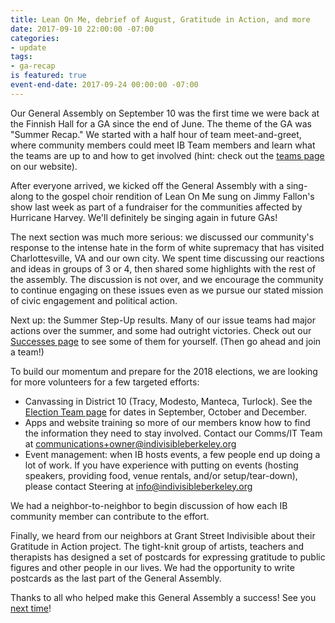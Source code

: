 ```yaml
---
title: Lean On Me, debrief of August, Gratitude in Action, and more
date: 2017-09-10 22:00:00 -07:00
categories:
- update
tags:
- ga-recap
is featured: true
event-end-date: 2017-09-24 00:00:00 -07:00
---
```


Our General Assembly on September 10 was the first time we were back at the Finnish Hall for a GA since the end of June. The theme of the GA was "Summer Recap." We started with a half hour of team meet-and-greet, where community members could meet  IB Team members and learn what the teams are up to and how to get involved (hint: check out the [teams page](https://indivisibleberkeley.org/teams) on our website).

After everyone arrived, we kicked off the General Assembly with a sing-along to the gospel choir rendition of Lean On Me sung on Jimmy Fallon's show last week as part of a fundraiser for the communities affected by Hurricane Harvey. We'll definitely be singing again in future GAs!

The next section was much more serious: we discussed our community's response to the intense hate in the form of white supremacy that has visited Charlottesville, VA and our own city. We spent time discussing our reactions and ideas in groups of 3 or 4, then shared some highlights with the rest of the assembly. The discussion is not over, and we encourage the community to continue engaging on these issues even as we pursue our stated mission of civic engagement and political action.

Next up: the Summer Step-Up results. Many of our issue teams had major actions over the summer, and some had outright victories. Check out our [Successes page](https://indivisibleberkeley.org/successes) to see some of them for yourself. (Then go ahead and join a team!)

To build our momentum and prepare for the 2018 elections, we are looking for more volunteers for a few targeted efforts:

- Canvassing in District 10 (Tracy, Modesto, Manteca, Turlock). See the [Election Team page](https://www.indivisibleberkeley.org/team/elections) for dates in September, October and December.
- Apps and website training so more of our members know how to find the information they need to stay involved.  Contact our Comms/IT Team at [communications+owner@indivisibleberkeley.org](mailto:communications@indivisibleberkeley.org)
- Event management: when IB hosts events, a few people end up doing a lot of work. If you have experience with putting on events (hosting speakers, providing food, venue rentals, and/or setup/tear-down), please contact Steering at [info@indivisibleberkeley.org](mailto:info@indivisibleberkeley.org)

We had a neighbor-to-neighbor to begin discussion of how each IB community member can contribute to the effort.

Finally, we heard from our neighbors at Grant Street Indivisible about their Gratitude in Action project. The tight-knit group of artists, teachers and therapists has designed a set of postcards for expressing gratitude to public figures and other people in our lives. We had the opportunity to write postcards as the last part of the General Assembly.

Thanks to all who helped make this General Assembly a success! See you [next time](https://www.indivisibleberkeley.org/event/assembly-sep24)!